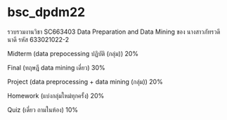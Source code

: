 # bsc_dpdm22
รวบรวมงานวิชา  SC663403 Data Preparation and Data Mining ของ นางสาวภัทรวดี นาดี รหัส 633021022-2 

Midterm (data prepocessing ปฏิบัติ (กลุ่ม))            20% 

Final (ทฤษฎี data mining เดี่ยว)                     30%

Project (data preprocessing + data mining (กลุ่ม))  20%

Homework (แบ่งกลุ่มใหม่ทุกครั้ง)                         20%

Quiz (เดี่ยว ถามในห้อง)                               10%

